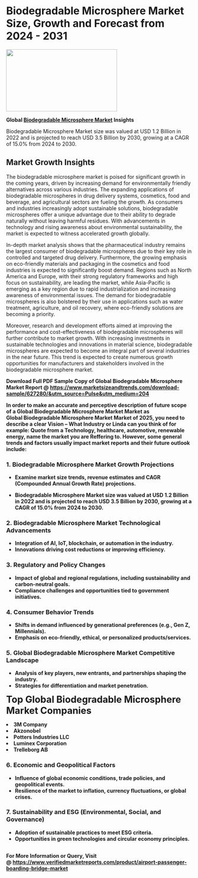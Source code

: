 <H1>Biodegradable Microsphere Market Size, Growth and Forecast from 2024 - 2031</H1><img class="aligncenter size-medium wp-image-584254" src="https://thirdeyenews.in/wp-content/uploads/2024/09/Global-Market-Research-300x168.jpeg" alt="" width="300" height="168" /><p><strong>Global&nbsp;<a href="https://www.marketsizeandtrends.com/download-sample/627280/&amp;utm_source=Pulse&amp;utm_medium=204">Biodegradable Microsphere Market</a> Insights</strong></p><p>Biodegradable Microsphere Market size was valued at USD 1.2 Billion in 2022 and is projected to reach USD 3.5 Billion by 2030, growing at a CAGR of 15.0% from 2024 to 2030.</p><p><h2>Market Growth Insights</h2> <p>The biodegradable microsphere market is poised for significant growth in the coming years, driven by increasing demand for environmentally friendly alternatives across various industries. The expanding applications of biodegradable microspheres in drug delivery systems, cosmetics, food and beverage, and agricultural sectors are fueling the growth. As consumers and industries increasingly adopt sustainable solutions, biodegradable microspheres offer a unique advantage due to their ability to degrade naturally without leaving harmful residues. With advancements in technology and rising awareness about environmental sustainability, the market is expected to witness accelerated growth globally.</p> <p><strong></strong></p> <p>In-depth market analysis shows that the pharmaceutical industry remains the largest consumer of biodegradable microspheres due to their key role in controlled and targeted drug delivery. Furthermore, the growing emphasis on eco-friendly materials and packaging in the cosmetics and food industries is expected to significantly boost demand. Regions such as North America and Europe, with their strong regulatory frameworks and high focus on sustainability, are leading the market, while Asia-Pacific is emerging as a key region due to rapid industrialization and increasing awareness of environmental issues. The demand for biodegradable microspheres is also bolstered by their use in applications such as water treatment, agriculture, and oil recovery, where eco-friendly solutions are becoming a priority. <p>Moreover, research and development efforts aimed at improving the performance and cost-effectiveness of biodegradable microspheres will further contribute to market growth. With increasing investments in sustainable technologies and innovations in material science, biodegradable microspheres are expected to become an integral part of several industries in the near future. This trend is expected to create numerous growth opportunities for manufacturers and stakeholders involved in the biodegradable microsphere market.</p> <p><strong></p><p><span class=""><strong>Download Full PDF Sample Copy of Global Biodegradable Microsphere Market Report</strong> @ <a href="https://www.marketsizeandtrends.com/download-sample/627280/&amp;utm_source=Pulse&amp;utm_medium=204" target="_blank">https://www.marketsizeandtrends.com/download-sample/627280/&amp;utm_source=Pulse&amp;utm_medium=204</a></span></p><p>In order to make an accurate and perceptive description of future scope of a Global&nbsp;Biodegradable Microsphere Market Market as Global&nbsp;Biodegradable Microsphere Market Market of 2025, you need to describe a clear Vision &ndash; What Industry or Linda can you think of for example: Quote from a Technology, healthcare, automotive, renewable energy, name the market you are Reffering to. However, some general trends and factors usually impact market reports and their future outlook include:</p><h3>1.&nbsp;<strong>Biodegradable Microsphere Market Growth Projections</strong></h3><ul><li>Examine market size trends, revenue estimates and CAGR (Compounded Annual Growth Rate) projections.</li><li><p>Biodegradable Microsphere Market size was valued at USD 1.2 Billion in 2022 and is projected to reach USD 3.5 Billion by 2030, growing at a CAGR of 15.0% from 2024 to 2030.</p></li></ul><h3>2.&nbsp;<strong>Biodegradable Microsphere Market Technological Advancements</strong></h3><ul><li>Integration of AI, IoT, blockchain, or automation in the industry.</li><li>Innovations driving cost reductions or improving efficiency.</li></ul><h3>3.&nbsp;<strong>Regulatory and Policy Changes</strong></h3><ul><li>Impact of global and regional regulations, including sustainability and carbon-neutral goals.</li><li>Compliance challenges and opportunities tied to government initiatives.</li></ul><h3>4.&nbsp;<strong>Consumer Behavior Trends</strong></h3><ul><li>Shifts in demand influenced by generational preferences (e.g., Gen Z, Millennials).</li><li>Emphasis on eco-friendly, ethical, or personalized products/services.</li></ul><h3>5.&nbsp;<strong>Global Biodegradable Microsphere Market Competitive Landscape</strong></h3><ul><li>Analysis of key players, new entrants, and partnerships shaping the industry.</li><li>Strategies for differentiation and market penetration.</li></ul><p data-pm-slice="1 1 []"><span style="color: inherit; font-family: inherit; font-size: 25px;">Top Global Biodegradable Microsphere Market Companies</span></p><div class="" data-test-id=""><p><li>3M Company</li><li> Akzonobel</li><li> Potters Industries LLC</li><li> Luminex Corporation</li><li> Trelleborg AB</li></p></div><h3>6.&nbsp;<strong>Economic and Geopolitical Factors</strong></h3><ul><li>Influence of global economic conditions, trade policies, and geopolitical events.</li><li>Resilience of the market to inflation, currency fluctuations, or global crises.</li></ul><h3>7.&nbsp;<strong>Sustainability and ESG (Environmental, Social, and Governance)</strong></h3><ul><li>Adoption of sustainable practices to meet ESG criteria.</li><li>Opportunities in green technologies and circular economy principles.</li></ul><h2><strong style="font-size: 14px;">For More Information or Query, Visit @&nbsp;</strong><a style="background-color: #ffffff; font-size: 14px;" href="https://www.marketsizeandtrends.com/report/biodegradable-microsphere-market/" target="_blank">https://www.verifiedmarketreports.com/product/airport-passenger-boarding-bridge-market</a></h2>
